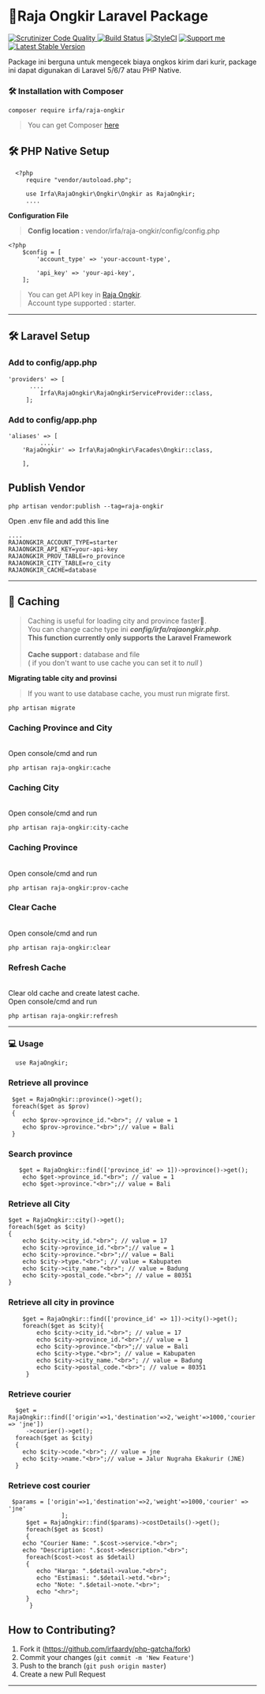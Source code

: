 # 🚀Raja Ongkir Laravel Package
[![Scrutinizer Code Quality](https://scrutinizer-ci.com/g/irfaardy/raja-ongkir/badges/quality-score.png?b=master) ](https://scrutinizer-ci.com/g/irfaardy/raja-ongkir/?branch=master)[![Build Status](https://scrutinizer-ci.com/g/irfaardy/raja-ongkir/badges/build.png?b=master)](https://scrutinizer-ci.com/g/irfaardy/raja-ongkir/build-status/master)  [![StyleCI](https://github.styleci.io/repos/242054297/shield?branch=master)](https://github.styleci.io/repos/242054297) [![Support me](https://img.shields.io/badge/Support-Buy%20me%20a%20coffee-yellow.svg?style=flat-square)](https://www.buymeacoffee.com/OBaAofN) [![Latest Stable Version](https://poser.pugx.org/irfa/raja-ongkir/v/stable)](https://packagist.org/packages/irfa/raja-ongkir)

Package ini berguna untuk mengecek biaya ongkos kirim dari kurir, package ini dapat digunakan di Laravel 5/6/7 atau PHP Native.


<h3>🛠️ Installation with Composer </h3>

    composer require irfa/raja-ongkir

>You can get Composer [ here]( https://getcomposer.org/download/)




<h2>🛠️ PHP Native Setup</h2>
  

      <?php 
         require "vendor/autoload.php";
            
         use Irfa\RajaOngkir\Ongkir\Ongkir as RajaOngkir;
         ....
<b>Configuration File</b>

> **Config location :** vendor/irfa/raja-ongkir/config/config.php

    <?php
    	$config = [
    		'account_type' => 'your-account-type',
    
    		'api_key' => 'your-api-key',
    	];

> You can get API key in [Raja Ongkir](https://rajaongkir.com/).<br> Account type supported : starter.


***
<h2>🛠️ Laravel Setup </h2>

<h3>Add to config/app.php</h3>

    'providers' => [
	      ....
	         Irfa\RajaOngkir\RajaOngkirServiceProvider::class, 
         ];



<h3>Add to config/app.php</h3>

    'aliases' => [
             ....
	    'RajaOngkir' => Irfa\RajaOngkir\Facades\Ongkir::class,
    
        ],

  <h2>Publish Vendor</h2>


    php artisan vendor:publish --tag=raja-ongkir

Open .env file and add this line

    ....
    RAJAONGKIR_ACCOUNT_TYPE=starter
    RAJAONGKIR_API_KEY=your-api-key
    RAJAONGKIR_PROV_TABLE=ro_province
    RAJAONGKIR_CITY_TABLE=ro_city
    RAJAONGKIR_CACHE=database

  ***
<h2>🚀 Caching</h2>

> Caching is useful for loading city and province faster🚀.<br>You can change cache type ini ***config/irfa/rajaongkir.php***. <br>**This function currently only supports the Laravel Framework**<br><br>**Cache support :**  database and file<br> ( if you don't want to use cache you can set it to *null* )


**Migrating table city and provinsi**
> If you want to use database cache, you must run migrate first. 

    php artisan migrate

<h3>Caching Province and City</h3><br>
Open console/cmd and run

    php artisan raja-ongkir:cache

<h3>Caching City</h3><br>
Open console/cmd and run

    php artisan raja-ongkir:city-cache
<h3>Caching Province</h3><br>
Open console/cmd and run

    php artisan raja-ongkir:prov-cache
<h3>Clear Cache</h3><br>
Open console/cmd and run

    php artisan raja-ongkir:clear
<h3>Refresh Cache</h3><br>
Clear old cache and create latest cache.<br>
Open console/cmd and run

    php artisan raja-ongkir:refresh
***
  <h3>💻 Usage</h3>

      use RajaOngkir;

<h3>Retrieve all province</h3>

     $get = RajaOngkir::province()->get();
     foreach($get as $prov)
     {
		echo $prov->province_id."<br>"; // value = 1
		echo $prov->province."<br>";// value = Bali
	 }
<h3>Search province</h3>

 

       $get = RajaOngkir::find(['province_id' => 1])->province()->get();
    	echo $get->province_id."<br>"; // value = 1
    	echo $get->province."<br>";// value = Bali
	
   
<h3>Retrieve all City</h3>

    $get = RajaOngkir::city()->get();
    foreach($get as $city)
    {
		echo $city->city_id."<br>"; // value = 17
		echo $city->province_id."<br>";// value = 1
		echo $city->province."<br>";// value = Bali
		echo $city->type."<br>"; // value = Kabupaten
		echo $city->city_name."<br>"; // value = Badung
		echo $city->postal_code."<br>"; // value = 80351
	}
    
<h3>Retrieve all city in province</h3>

        
        $get = RajaOngkir::find(['province_id' => 1])->city()->get();
        foreach($get as $city){
    		echo $city->city_id."<br>"; // value = 17
    		echo $city->province_id."<br>";// value = 1
    		echo $city->province."<br>";// value = Bali
    		echo $city->type."<br>"; // value = Kabupaten
    		echo $city->city_name."<br>"; // value = Badung
    		echo $city->postal_code."<br>"; // value = 80351
         }

  <h3>Retrieve courier</h3>
   

      $get = RajaOngkir::find(['origin'=>1,'destination'=>2,'weight'=>1000,'courier' => 'jne'])
		 ->courier()->get();
	  foreach($get as $city)
	  {
		echo $city->code."<br>"; // value = jne
		echo $city->name."<br>";// value = Jalur Nugraha Ekakurir (JNE)
	  }
	  
<h3>Retrieve  cost courier</h3>
   

     $params = ['origin'=>1,'destination'=>2,'weight'=>1000,'courier' => 'jne'
    			   ];
	     $get = RajaOngkir::find($params)->costDetails()->get();
	     foreach($get as $cost)
	     {
		echo "Courier Name: ".$cost->service."<br>";
		echo "Description: ".$cost->description."<br>";
    	 foreach($cost->cost as $detail)
    	 {
    		echo "Harga: ".$detail->value."<br>";
    		echo "Estimasi: ".$detail->etd."<br>";
    		echo "Note: ".$detail->note."<br>";
    		echo "<hr>";
    	 }
          }

## How to Contributing?

1. Fork it (<https://github.com/irfaardy/php-gatcha/fork>)
2. Commit your changes (`git commit -m 'New Feature'`)
3. Push to the branch (`git push origin master`)
4. Create a new Pull Request
***

